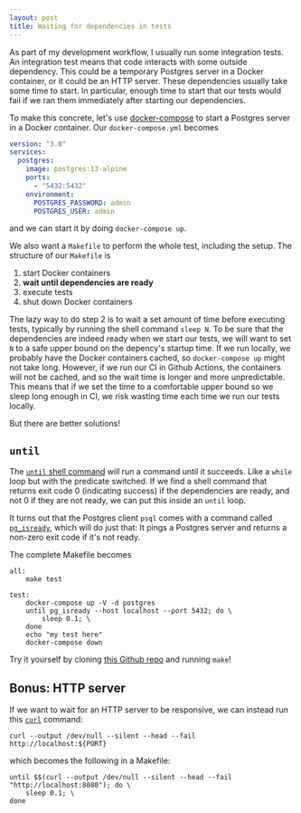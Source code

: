 ```yaml
---
layout: post
title: Waiting for dependencies in tests
---
```


As part of my development workflow, I usually run some integration tests.
An integration test means that code interacts with some outside dependency.
This could be a temporary Postgres server in a Docker container, or it could be an HTTP server.
These dependencies usually take some time to start.
In particular, enough time to start that our tests would fail if we ran them immediately after starting our dependencies.

To make this concrete, let's use [docker-compose](https://docs.docker.com/compose/) to start a Postgres server in a Docker container.
Our `docker-compose.yml` becomes

```yaml
version: "3.8"
services:
  postgres:
    image: postgres:13-alpine
    ports:
      - "5432:5432"
    environment:
      POSTGRES_PASSWORD: admin
      POSTGRES_USER: admin
```

and we can start it by doing `docker-compose up`.

We also want a `Makefile` to perform the whole test, including the setup.
The structure of our `Makefile` is

1. start Docker containers
2. **wait until dependencies are ready**
3. execute tests
4. shut down Docker containers

The lazy way to do step 2 is to wait a set amount of time before executing tests, typically by running the shell command `sleep N`.
To be sure that the dependencies are indeed ready when we start our tests, we will want to set `N` to a safe upper bound on the depency's startup time.
If we run locally, we probably have the Docker containers cached, so `docker-compose up` might not take long.
However, if we run our CI in Github Actions, the containers will not be cached, and so the wait time is longer and more unpredictable.
This means that if we set the time to a comfortable upper bound so we sleep long enough in CI, we risk wasting time each time we run our tests locally.

But there are better solutions!

## `until`

The [`until` shell command](https://linuxcommand.org/lc3_man_pages/untilh.html) will run a command until it succeeds.
Like a `while` loop but with the predicate switched.
If we find a shell command that returns exit code 0 (indicating success) if the dependencies are ready, and not 0 if they are not ready, we can put this inside an `until` loop.

It turns out that the Postgres client `psql` comes with a command called [`pg_isready`](https://www.postgresql.org/docs/13/app-pg-isready.html), which will do just that:
It pings a Postgres server and returns a non-zero exit code if it's not ready.

The complete Makefile becomes

```make
all:
	make test

test:
	docker-compose up -V -d postgres
	until pg_isready --host localhost --port 5432; do \
		sleep 0.1; \
	done
	echo "my test here"
	docker-compose down
```

Try it yourself by cloning [this Github repo](https://github.com/vegarsti/until) and running `make`!

## Bonus: HTTP server

If we want to wait for an HTTP server to be responsive, we can instead run this [`curl`](https://curl.se/) command:

```
curl --output /dev/null --silent --head --fail http://localhost:${PORT}
```

which becomes the following in a Makefile:

```
until $$(curl --output /dev/null --silent --head --fail "http://localhost:8080"); do \
	sleep 0.1; \
done
```


